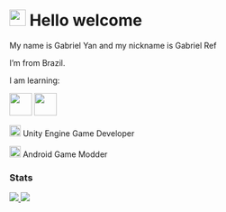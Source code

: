 # <img src="https://github.com/TheDudeThatCode/TheDudeThatCode/blob/master/Assets/Hi.gif" width="29px"> Hello welcome 

My name is Gabriel Yan and my nickname is Gabriel Ref

I’m from Brazil.

I am learning:

<img loading="lazy" src="https://cdn.jsdelivr.net/gh/devicons/devicon/icons/csharp/csharp-original.svg" width="40" height="40"/> <img loading="lazy" src="https://cdn.jsdelivr.net/gh/devicons/devicon/icons/cplusplus/cplusplus-original.svg" width="40" height="40"/>

<img loading="lazy" src="https://icon-icons.com/downloadimage.php?id=136074&root=2248/SVG/&file=unity_icon_136074.svg" width="20" height="20"/>  Unity Engine Game Developer

<img loading="lazy" src="https://svgsilh.com/svg/1976104.svg" width="20" height="20"/>  Android Game Modder
                    
          
### Stats
<p>
<a href="https://github.com/GabrielRefr">
  <img src="https://github-readme-stats.vercel.app/api?username=GabrielRefr&show_icons=true&theme=dark"/>  
</a>
<a href="https://github.com/GabrielRefr">
  <img src="https://github-readme-stats-eight-theta.vercel.app/api/top-langs/?username=GabrielRefr&layout=compact&langs_count=8&theme=dark"/>
</a>
</p>
